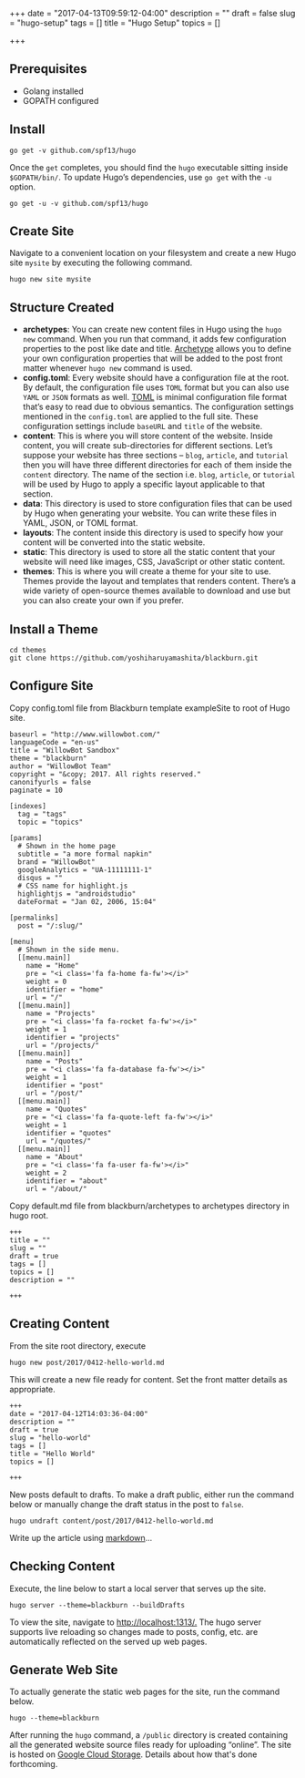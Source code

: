 +++
date = "2017-04-13T09:59:12-04:00"
description = ""
draft = false
slug = "hugo-setup"
tags = []
title = "Hugo Setup"
topics = []

+++

## Prerequisites

* Golang  installed
* GOPATH configured

## Install

```
go get -v github.com/spf13/hugo
```

Once the `get` completes, you should find the  `hugo` executable sitting inside `$GOPATH/bin/`.
To update Hugo’s dependencies, use `go get` with the `-u` option.

```
go get -u -v github.com/spf13/hugo
```

## Create Site

Navigate to a convenient location on your filesystem and create a new Hugo site `mysite` by executing the following command.

```
hugo new site mysite
```

## Structure Created

* **archetypes**: You can create new content files in Hugo using the `hugo new` command. When you run that command, it adds few configuration properties to the post like date and title. [Archetype](https://gohugo.io/content/archetypes/) allows you to define your own configuration properties that will be added to the post front matter whenever `hugo new` command is used.
* **config.toml**: Every website should have a configuration file at the root. By default, the configuration file uses `TOML` format but you can also use `YAML` or `JSON` formats as well. [TOML](https://github.com/toml-lang/toml) is minimal configuration file format that’s easy to read due to obvious semantics. The configuration settings mentioned in the `config.toml` are applied to the full site. These configuration settings include `baseURL` and `title` of the website.
* **content**: This is where you will store content of the website. Inside content, you will create sub-directories for different sections. Let’s suppose your website has three sections – `blog`, `article`, and `tutorial` then you will have three different directories for each of them inside the `content` directory. The name of the section i.e. `blog`, `article`, or `tutorial` will be used by Hugo to apply a specific layout applicable to that section.
* **data**: This directory is used to store configuration files that can be used by Hugo when generating your website. You can write these files in YAML, JSON, or TOML format.
* **layouts**: The content inside this directory is used to specify how your content will be converted into the static website.
* **static**: This directory is used to store all the static content that your website will need like images, CSS, JavaScript or other static content.
* **themes**: This is where you will create a theme for your site to use. Themes provide the layout and templates that renders content. There’s a wide variety of open-source themes available to download and use but you can also create your own if you prefer.

## Install a Theme

```
cd themes
git clone https://github.com/yoshiharuyamashita/blackburn.git
```

## Configure Site

Copy config.toml file from Blackburn template exampleSite to root of Hugo site.

```
baseurl = "http://www.willowbot.com/"
languageCode = "en-us"
title = "WillowBot Sandbox"
theme = "blackburn"
author = "WillowBot Team"
copyright = "&copy; 2017. All rights reserved."
canonifyurls = false
paginate = 10

[indexes]
  tag = "tags"
  topic = "topics"

[params]
  # Shown in the home page
  subtitle = "a more formal napkin"
  brand = "WillowBot"
  googleAnalytics = "UA-11111111-1"
  disqus = ""
  # CSS name for highlight.js
  highlightjs = "androidstudio"
  dateFormat = "Jan 02, 2006, 15:04"
  
[permalinks]
  post = "/:slug/"

[menu]
  # Shown in the side menu.
  [[menu.main]]
    name = "Home"
    pre = "<i class='fa fa-home fa-fw'></i>"
    weight = 0
    identifier = "home"
    url = "/"
  [[menu.main]]
    name = "Projects"
    pre = "<i class='fa fa-rocket fa-fw'></i>"
    weight = 1
    identifier = "projects"
    url = "/projects/"
  [[menu.main]]
    name = "Posts"
    pre = "<i class='fa fa-database fa-fw'></i>"
    weight = 1
    identifier = "post"
    url = "/post/"
  [[menu.main]]
    name = "Quotes"
    pre = "<i class='fa fa-quote-left fa-fw'></i>"
    weight = 1
    identifier = "quotes"
    url = "/quotes/"
  [[menu.main]]
    name = "About"
    pre = "<i class='fa fa-user fa-fw'></i>"
    weight = 2
    identifier = "about"
    url = "/about/"
```

Copy default.md file from blackburn/archetypes to archetypes directory in hugo root.

```
+++
title = ""
slug = ""
draft = true
tags = []
topics = []
description = ""

+++
```

## Creating Content

From the site root directory, execute

```
hugo new post/2017/0412-hello-world.md
```

This will create a new file ready for content. Set the front matter details as appropriate.

```
+++
date = "2017-04-12T14:03:36-04:00"
description = ""
draft = true
slug = "hello-world"
tags = []
title = "Hello World"
topics = []

+++
```

New posts default to drafts. To make a draft public, either run the command below or manually change the draft status in the post to `false`.

```
hugo undraft content/post/2017/0412-hello-world.md
```

Write up the article using [markdown](https://en.support.wordpress.com/markdown-quick-reference/)...

## Checking Content

Execute, the line below to start a local server that serves up the site.

```
hugo server --theme=blackburn --buildDrafts
```

To view the site, navigate to [http://localhost:1313/.](http://localhost:1313/) The hugo server supports live reloading so changes made to posts, config, etc. are automatically reflected on the served up web pages.

## Generate Web Site

To actually generate the static web pages for the site, run the command below.

```
hugo --theme=blackburn
```

After running the `hugo` command, a `/public` directory is created containing all the generated website source files ready for uploading “online”.  The site is hosted on [Google Cloud Storage](https://cloud.google.com/). Details about how that's done forthcoming.
